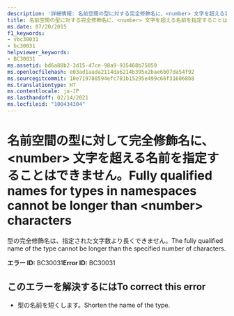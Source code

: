 ```yaml
---
description: '詳細情報: 名前空間の型に対する完全修飾名に、<number> 文字を超える名前を指定することはできません'
title: 名前空間の型に対する完全修飾名に、<number> 文字を超える名前を指定することはできません。
ms.date: 07/20/2015
f1_keywords:
- vbc30031
- bc30031
helpviewer_keywords:
- BC30031
ms.assetid: bd6a88b2-3d15-47ce-98a9-935468b75059
ms.openlocfilehash: e03ad1aada2114da6214b395e2bae6b07da54f92
ms.sourcegitcommit: 10e719780594efc781b15295e499c66f316068b8
ms.translationtype: HT
ms.contentlocale: ja-JP
ms.lasthandoff: 02/14/2021
ms.locfileid: "100434304"
---
```

# <a name="fully-qualified-names-for-types-in-namespaces-cannot-be-longer-than-number-characters"></a><span data-ttu-id="cc400-103">名前空間の型に対して完全修飾名に、\<number> 文字を超える名前を指定することはできません。</span><span class="sxs-lookup"><span data-stu-id="cc400-103">Fully qualified names for types in namespaces cannot be longer than \<number> characters</span></span>

<span data-ttu-id="cc400-104">型の完全修飾名は、指定された文字数より長くできません。</span><span class="sxs-lookup"><span data-stu-id="cc400-104">The fully qualified name of the type cannot be longer than the specified number of characters.</span></span>  
  
 <span data-ttu-id="cc400-105">**エラー ID:** BC30031</span><span class="sxs-lookup"><span data-stu-id="cc400-105">**Error ID:** BC30031</span></span>  
  
## <a name="to-correct-this-error"></a><span data-ttu-id="cc400-106">このエラーを解決するには</span><span class="sxs-lookup"><span data-stu-id="cc400-106">To correct this error</span></span>  
  
- <span data-ttu-id="cc400-107">型の名前を短くします。</span><span class="sxs-lookup"><span data-stu-id="cc400-107">Shorten the name of the type.</span></span>  
